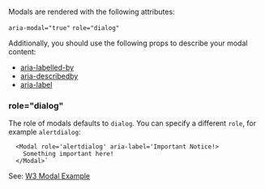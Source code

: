 Modals are rendered with the following attributes:

`aria-modal="true"`
`role="dialog"`

Additionally, you should use the following props to describe your modal content:

- [aria-labelled-by](https://developer.mozilla.org/en-US/docs/Web/Accessibility/ARIA/ARIA_Techniques/Using_the_aria-labelledby_attribute)
- [aria-describedby](https://developer.mozilla.org/en-US/docs/Web/Accessibility/ARIA/ARIA_Techniques/Using_the_aria-describedby_attribute)
- [aria-label](https://developer.mozilla.org/en-US/docs/Web/Accessibility/ARIA/ARIA_Techniques/Using_the_aria-label_attribute)

### role="dialog"

The role of modals defaults to `dialog`. You can specify a different `role`, for example `alertdialog`:
```
  <Modal role='alertdialog' aria-label='Important Notice!>
    Something important here!
  </Modal>`
```

See: [W3 Modal Example](https://www.w3.org/TR/wai-aria-practices-1.1/examples/dialog-modal/dialog.html)
